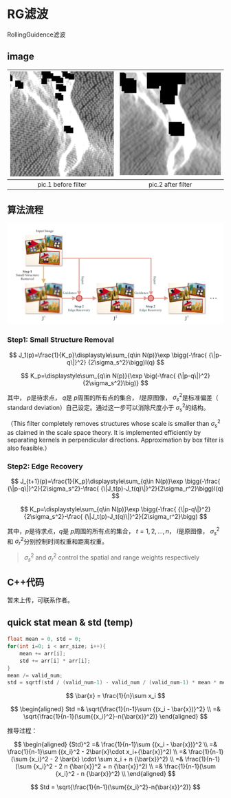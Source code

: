 # RG滤波

RollingGuidence滤波

## image

|![un filter](pics/rg_filter_pics_01.png)|![filtered](pics/rg_filter_pics_02.png)|
|:---:|:---:|
|pic.1 before filter|pic.2 after filter|

## 算法流程

![process](pics/rg_filter_pics_03.png)

### Step1: Small Structure Removal

$$
J_1(p)=\frac{1}{K_p}\displaystyle\sum_{q\in N(p)}\exp \bigg(-\frac{ {\|p-q\|}^2} {2\sigma_s^2}\bigg)I(q)
$$

$$
K_p=\displaystyle\sum_{q\in N(p)}{\exp \big(-\frac{ {\|p-q\|}^2} {2\sigma_s^2}\big)}
$$

其中， $p$是待求点， $q$是 $p$周围的所有点的集合， $I$是原图像， $\sigma_s^2$是标准偏差（ standard deviation）自己设定。通过这一步可以消除尺度小于 $\sigma_s^2$的结构。

（This filter completely removes structures whose scale is smaller than $\sigma_s^2$ as claimed in the scale space theory. It is implemented efficiently by separating kernels in perpendicular directions. Approximation by box filter is also feasible.）

### Step2: Edge Recovery

$$
J_{t+1}(p)=\frac{1}{K_p}\displaystyle\sum_{q\in N(p)}\exp \bigg(-\frac{ {\|p-q\|}^2}{2\sigma_s^2}-\frac{ {\|J_t(p)-J_t(q)\|}^2}{2\sigma_r^2}\bigg)I(q)
$$

$$
K_p=\displaystyle\sum_{q\in N(p)}\exp \bigg(-\frac{ {\|p-q\|}^2}{2\sigma_s^2}-\frac{ {\|J_t(p)-J_t(q)\|}^2}{2\sigma_r^2}\bigg)
$$

其中，$p$是待求点，$q$是 $p$周围的所有点的集合， $t=1,2,…,n$， $I$是原图像， $\sigma_s^2$和 $\sigma_r^2$分别控制时间权重和距离权重。

> $\sigma_s^2$ and $\sigma_r^2$ control the spatial and range weights respectively

## C++代码

暂未上传，可联系作者。

## quick stat mean & std (temp)

```cpp
float mean = 0, std = 0;
for(int i=0; i < arr_size; i++){
    mean += arr[i];
    std += arr[i] * arr[i];
}
mean /= valid_num;
std = sqrtf(std / (valid_num-1) - valid_num / (valid_num-1) * mean * mean);
```

$$
\bar{x} = \frac{1}{n}\sum x_i
$$

$$
\begin{aligned}
    Std =& \sqrt{\frac{1}{n-1}\sum {(x_i - \bar{x})}^2} \\
        =& \sqrt{\frac{1}{n-1}(\sum{{x_i}^2}-n{\bar{x}}^2)}
\end{aligned}
$$

推导过程：

$$
\begin{aligned}
{Std}^2 =& \frac{1}{n-1}\sum {(x_i - \bar{x})}^2 \\
        =& \frac{1}{n-1}\sum ({x_i}^2 - 2\bar{x}\cdot x_i+{\bar{x}}^2) \\
        =& \frac{1}{n-1}(\sum {x_i}^2 - 2 \bar{x} \cdot \sum x_i  + n {\bar{x}}^2) \\
        =& \frac{1}{n-1}(\sum {x_i}^2 - 2 n {\bar{x}}^2  + n {\bar{x}}^2) \\
        =& \frac{1}{n-1}(\sum {x_i}^2 -  n {\bar{x}}^2) \\
\end{aligned}
$$

$$
Std = \sqrt{\frac{1}{n-1}(\sum{{x_i}^2}-n{\bar{x}}^2)}
$$
